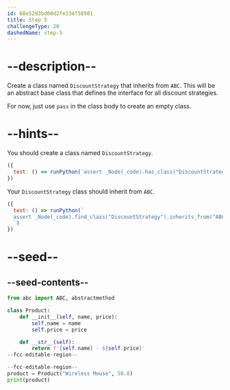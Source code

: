 ```yaml
---
id: 68e5293bd00d2fe134f58981
title: Step 5
challengeType: 20
dashedName: step-5
---
```


# --description--

Create a class named `DiscountStrategy` that inherits from `ABC`. This will be an abstract base class that defines the interface for all discount strategies.

For now, just use `pass` in the class body to create an empty class.

# --hints--

You should create a class named `DiscountStrategy`.

```js
({
  test: () => runPython(`assert _Node(_code).has_class("DiscountStrategy")`)
})
```

Your `DiscountStrategy` class should inherit from `ABC`.

```js
({
  test: () => runPython(`
  assert _Node(_code).find_class("DiscountStrategy").inherits_from("ABC")
  `)
})
```

# --seed--

## --seed-contents--

```py
from abc import ABC, abstractmethod

class Product:
    def __init__(self, name, price):
        self.name = name
        self.price = price

    def __str__(self):
        return f'{self.name} - ${self.price}'
--fcc-editable-region--

--fcc-editable-region--
product = Product("Wireless Mouse", 50.0)
print(product)
```
